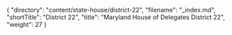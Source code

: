{
  "directory": "content/state-house/district-22",
  "filename": "_index.md",
  "shortTitle": "District 22",
  "title": "Maryland House of Delegates District 22",
  "weight": 27
}
